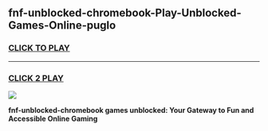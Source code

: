 
## fnf-unblocked-chromebook-Play-Unblocked-Games-Online-puglo
<h3>
<a href="https://premium76.site?title=fnf-unblocked-chromebook&ref=25A">CLICK TO PLAY</a></h3>
<hr>

<h3>
<a href="https://premium76.site?title=fnf-unblocked-chromebook&ref=25A">CLICK 2 PLAY</a>
  
</h3>

<a href="https://premium76.site?title=fnf-unblocked-chromebook&ref=25A"><img src="https://clearcache.store/games.png"></a>


**fnf-unblocked-chromebook games unblocked: Your Gateway to Fun and Accessible Online Gaming**
